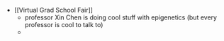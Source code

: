 - [[Virtual Grad School Fair]]
	- professor Xin Chen is doing cool stuff with epigenetics (but every professor is cool to talk to)
	-